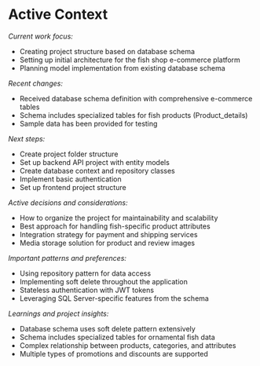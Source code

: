 # Active Context

*Current work focus:*
- Creating project structure based on database schema
- Setting up initial architecture for the fish shop e-commerce platform
- Planning model implementation from existing database schema

*Recent changes:*
- Received database schema definition with comprehensive e-commerce tables
- Schema includes specialized tables for fish products (Product_details)
- Sample data has been provided for testing

*Next steps:*
- Create project folder structure
- Set up backend API project with entity models
- Create database context and repository classes
- Implement basic authentication
- Set up frontend project structure

*Active decisions and considerations:*
- How to organize the project for maintainability and scalability
- Best approach for handling fish-specific product attributes
- Integration strategy for payment and shipping services
- Media storage solution for product and review images

*Important patterns and preferences:*
- Using repository pattern for data access
- Implementing soft delete throughout the application
- Stateless authentication with JWT tokens
- Leveraging SQL Server-specific features from the schema

*Learnings and project insights:* 
- Database schema uses soft delete pattern extensively
- Schema includes specialized tables for ornamental fish data
- Complex relationship between products, categories, and attributes
- Multiple types of promotions and discounts are supported 